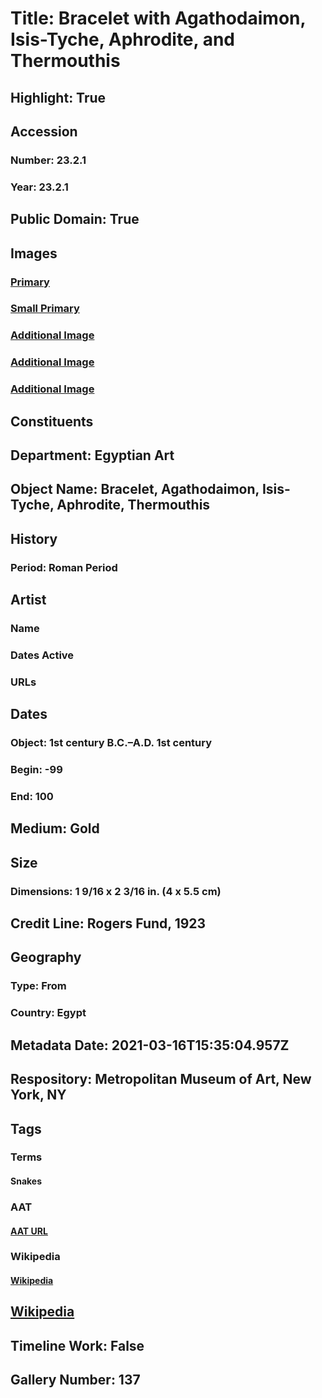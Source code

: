 # Title: Bracelet with Agathodaimon, Isis-Tyche, Aphrodite, and Thermouthis
## Highlight: True
## Accession
### Number: 23.2.1
### Year: 23.2.1
## Public Domain: True
## Images
### [Primary](https://images.metmuseum.org/CRDImages/eg/original/DP-14787-002.jpg)
### [Small Primary](https://images.metmuseum.org/CRDImages/eg/web-large/DP-14787-002.jpg)
### [Additional Image](https://images.metmuseum.org/CRDImages/eg/original/DP-14787-001.jpg)
### [Additional Image](https://images.metmuseum.org/CRDImages/eg/original/29I_E11R3.jpg)
### [Additional Image](https://images.metmuseum.org/CRDImages/eg/original/DT234145.jpg)
## Constituents
## Department: Egyptian Art
## Object Name: Bracelet, Agathodaimon, Isis-Tyche, Aphrodite, Thermouthis
## History
### Period: Roman Period
## Artist
### Name
### Dates Active
### URLs
## Dates
### Object: 1st century B.C.–A.D. 1st century
### Begin: -99
### End: 100
## Medium: Gold
## Size
### Dimensions: 1 9/16 x 2 3/16 in. (4 x 5.5 cm)
## Credit Line: Rogers Fund, 1923
## Geography
### Type: From
### Country: Egypt
## Metadata Date: 2021-03-16T15:35:04.957Z
## Respository: Metropolitan Museum of Art, New York, NY
## Tags
### Terms
#### Snakes
### AAT
#### [AAT URL](http://vocab.getty.edu/page/aat/300250870)
### Wikipedia
#### [Wikipedia]()
## [Wikipedia](https://www.wikidata.org/wiki/Q29385894)
## Timeline Work: False
## Gallery Number: 137